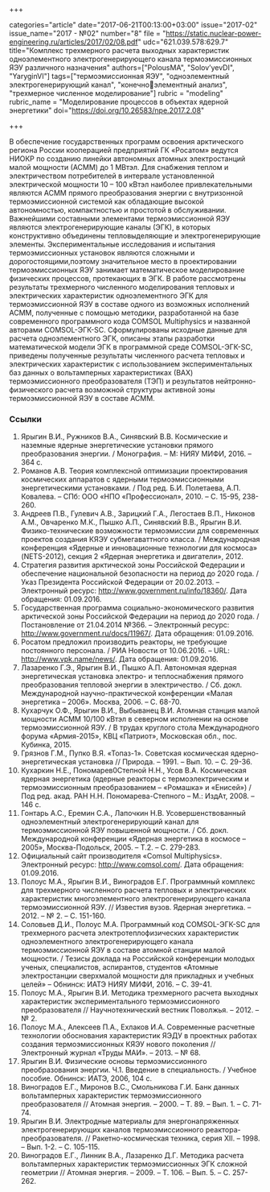 +++

categories="article"
date="2017-06-21T00:13:00+03:00"
issue="2017-02"
issue_name="2017 - №02"
number="8"
file = "https://static.nuclear-power-engineering.ru/articles/2017/02/08.pdf"
udc="621.039.578:629.7"
title="Комплекс трехмерного расчета выходных характеристик одноэлементного электрогенерирующего канала термоэмиссионных ЯЭУ различного назначения"
authors=["PolousMA", "Solov’yevDI", "YaryginVI"]
tags=["термоэмиссионная ЯЭУ", "одноэлементный электрогенерирующий канал", "конечноэлементный анализ", "трехмерное численное моделирование"]
rubric = "modeling"
rubric_name = "Моделирование процессов в объектах ядерной энергетики"
doi="https://doi.org/10.26583/npe.2017.2.08"

+++

В обеспечение государственных программ освоения арктического региона России кооперацией предприятий ГК «Росатом» ведутся НИОКР по созданию линейки автономных атомных электростанций малой мощности (АСММ) до 1 МВтэл. Для снабжения теплом и электричеством потребителей в интервале установленной электрической мощности 10 – 100 кВтэл наиболее привлекательными являются АСММ прямого преобразования энергии с внутризонной термоэмиссионной системой как обладающие высокой автономностью, компактностью и простотой в обслуживании. Важнейшими составными элементами термоэмиссионной ЯЭУ являются электрогенерирующие каналы (ЭГК), в которых конструктивно объединены тепловыделяющие и электрогенерирующие элементы. Экспериментальные исследования и испытания термоэмиссионных установок являются сложными и дорогостоящими,поэтому значительное место в проектировании термоэмиссионных ЯЭУ занимает математическое моделирование физических процессов, протекающих в ЭГК. В работе рассмотрены результаты трехмерного численного моделирования тепловых и электрических характеристик одноэлементного ЭГК для термоэмиссионной ЯЭУ в составе одного из возможных исполнений АСММ, полученные с помощью методики, разработанной на базе современного программного кода COMSOL Multiphysics и названной авторами COMSOL-ЭГК-SC. Сформулированы исходные данные для расчета одноэлементного ЭГК, описаны этапы разработки математической модели ЭГК в программной среде COMSOL-ЭГК-SC, приведены полученные результаты численного расчета тепловых и электрических характеристик с использованием экспериментальных баз данных о вольтамперных характеристиках (ВАХ) термоэмиссионного преобразователя (ТЭП) и результатов нейтронно-физического расчета возможной структуры активной зоны термоэмиссионной ЯЭУ в составе АСММ.

### Ссылки

1. Ярыгин В.И., Ружников В.А., Синявский В.В. Космические и наземные ядерные энергетические установки прямого преобразования энергии. / Монография. – М: НИЯУ МИФИ, 2016. – 364 с.
2. Романов А.В. Теория комплексной оптимизации проектирования космических аппаратов с ядерными термоэмиссионными энергетическими установками. / Под ред. Б.И. Полетаева, А.П. Ковалева. – СПб: ООО «НПО «Профессионал», 2010. – С. 15-95, 238-260.
3. Андреев П.В., Гулевич А.В., Зарицкий Г.А., Легостаев В.П., Никонов А.М., Овчаренко М.К., Пышко А.П., Синявский В.В., Ярыгин В.И. Физико-технические возможности термоэмиссии для современных проектов создания КЯЭУ субмегаваттного класса. / Международная конференция «Ядерные и инновационные технологии для космоса» (NETS-2012), секция 2 «Ядерная энергетика и двигатели», 2012.
4. Стратегия развития арктической зоны Российской Федерации и обеспечение национальной безопасности на период до 2020 года. / Указ Президента Российской Федерации от 20.02.2013. – Электронный ресурс: http://www.government.ru/info/18360/. Дата обращения: 01.09.2016.
5. Государственная программа социально-экономического развития арктической зоны Российской Федерации на период до 2020 года. / Постановление от 21.04.2014 №366. – Электронный ресурс: http://www.government.ru/docs/11967/. Дата обращения: 01.09.2016.
6. Росатом предложил производить реакторы, не требующие постоянного персонала. / РИА Новости от 10.06.2016. – URL: http://www.vpk.name/news/. Дата обращения: 01.09.2016.
7. Лазаренко Г.Э., Ярыгин В.И., Пышко А.П. Автономная ядерная энергетическая установка электро- и теплоснабжения прямого преобразования тепловой энергии в электричество. / Сб. докл. Международной научно-практической конференции «Малая энергетика – 2006». Москва, 2006. – С. 68-70.
8. Кухарчук О.Ф., Ярыгин В.И., Выбыванец В.И. Атомная станция малой мощности АСММ 10/100 кВтэл в северном исполнении на основе термоэмиссионной ЯЭУ. / В трудах круглого стола Международного форума «Армия-2015», КВЦ «Патриот», Московская обл., пос. Кубинка, 2015.
9. Грязнов Г.М., Пупко В.Я. «Топаз-1». Советская космическая ядерно-энергетическая установка // Природа. – 1991. – Вып. 10. – С. 29-36.
10. Кухаркин Н.Е., Пономарев0Степной Н.Н., Усов В.А. Космическая ядерная энергетика (ядерные реакторы с термоэлектрическим и термоэмиссионным преобразованием – «Ромашка» и «Енисей») / Под ред. акад. РАН Н.Н. Пономарева-Степного – М.: ИздАт, 2008. – 146 с.
11. Гонтарь А.С., Еремин С.А., Лапочкин Н.В. Усовершенствованный одноэлементный электрогенерирующий канал для термоэмиссионной ЯЭУ повышенной мощности. / Сб. докл. Международной конференции «Ядерная энергетика в космосе – 2005», Москва-Подольск, 2005. – Т.2. – С. 279-283.
12. Официальный сайт производителя «Comsol Multiphysics». Электронный ресурс: http://www.comsol.com/. Дата обращения: 01.09.2016.
13. Полоус М.А., Ярыгин В.И., Виноградов Е.Г. Программный комплекс для трехмерного численного расчета тепловых и электрических характеристик многоэлементного электрогенерирующего канала термоэмиссионной ЯЭУ. // Известия вузов. Ядерная энергетика. – 2012. – № 2. – С. 151-160.
14. Соловьев Д.И., Полоус М.А. Программный код COMSOL-ЭГК-SC для трехмерного расчета электротеплофизических характеристик одноэлементного электрогенерирующего канала термоэмиссионной ЯЭУ в составе атомной станции малой мощности. / Тезисы доклада на Российской конференции молодых ученых, специалистов, аспирантов, студентов «Атомные электростанции сверхмалой мощности для прикладных и учебных целей» – Обнинск: ИАТЭ НИЯУ МИФИ, 2016. – С. 39-41.
15. Полоус М.А., Ярыгин В.И. Методика трехмерного расчета выходных характеристик экспериментального термоэмиссионного преобразователя // Научнотехнический вестник Поволжья. – 2012. – № 2.
16. Полоус М.А., Алексеев П.А., Ехлаков И.А. Современные расчетные технологии обоснования характеристик ЯЭДУ в проектных работах создания термоэмиссионных КЯЭУ нового поколения // Электронный журнал «Труды МАИ». – 2013. – № 68.
17. Ярыгин В.И. Физические основы термоэмиссионного преобразования энергии. Ч.1. Введение в специальность. / Учебное пособие. Обнинск: ИАТЭ, 2006, 104 с.
18. Виноградов Е.Г., Миронов В.С., Смольникова Г.И. Банк данных вольтамперных характеристик термоэмиссионного преобразователя // Атомная энергия. – 2000. – Т. 89. – Вып. 1. – С. 71-74.
19. Ярыгин В.И. Электродные материалы для энергонапряженных электрогенерирующих каналов термоэмиссионного реактора-преобразователя. // Ракетно-космическая техника, серия XII. – 1998. – Вып. 1-2. – С. 105-115.
20. Виноградов Е.Г., Линник В.А., Лазаренко Д.Г. Методика расчета вольтамперных характеристик термоэмиссионных ЭГК сложной геометрии // Атомная энергия. – 2009. – Т. 106. – Вып. 5. – С. 257-262.